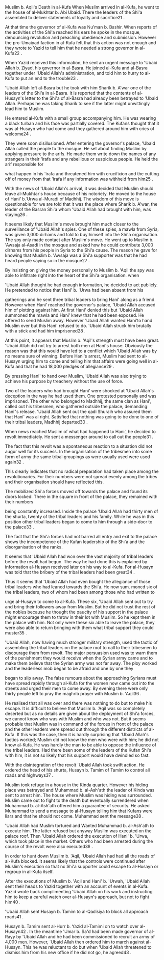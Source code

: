 


Muslim b. Aqil's Death in al-Kufa
When Muslim arrived in al-Kufa, he went to the house of al-Mukhtar b.
Abi Ubaid. There the leaders of the Shi'a assembled to deliver
statements of loyalty and sacrifice21 .

At that time the governor of al-Kufa was Nu'man b. Bashir. When re­ports
of the activities of the Shi'a reached his ears he spoke in the mosque,
denouncing revolution and preaching obedience and submission. However
the pro-Umaiyad faction in al-Kufa felt that this action was not enough
and they wrote to Yazid to tell him that he needed a strong governor in
al-Kufa22 .

When Yazid received this information, he sent an urgent message to
'Ubaid Allah b. Ziyad, his governor in al-Basra. He joined al-Kufa and
al-Basra together under 'Ubaid Allah's administration, and told him to
hurry to al-Kufa to put an end to the trouble23 .

'Ubaid Allah left al-Basra but he took with him Sharik b. A'war one of
the leaders of the Shi'a in al-Basra. It is reported that the contents
of al-Husayn's letter to the Shi'a of al-Basra had already been betrayed
to 'Ubaid Allah. Perhaps he was taking Sharik to see if the latter might
unwittingly lead him to Muslim.

He entered al-Kufa with a small group accompanying him. He was wearing a
black turban and his face was partially covered. The Kufans thought that
it was al-Husayn who had come and they gathered around him with cries of
welcome24 .

They were soon disillusioned. After entering the governor's palace,
'Ubaid Allah called the people to the mosque. He set about finding
Muslim by applying pressure to the arifs. He made them write down the
names of any strangers in their 'irafa and any rebellious or suspicious
people. He held the arif responsible for

what happen in his 'irafa and threatened him with crucifixion and the
cutting off of money from that 'irafa if any information was withheld
from him25 .

With the news of 'Ubaid Allah's arrival, it was decided that Muslim
should leave al-Mukhtar's house because of his notoriety. He moved to
the house of Hani' b.'Urwa al-Muradi of Madhhij. The wisdom of this move
is questionable for we are told that it was the place where Sharik b.
A'war, the leader of the Basran Shi'a whom 'Ubaid Allah had brought with
him, was staying26 .

It seems likely that Muslim's move brought him much closer to the
surveillance of 'Ubaid Allah's spies. One of these spies, a mawla from
Syria, was given 3,000 dirhams and told to buy himself into the Shi'a
organisation. The spy only made contact after Muslim's move. He went up
to Muslim b. 'Awsaja al-Asadi in the mosque and asked how he could
contribute 3,000 dirhams from his people in Syria to the Shi'a cause.
The reason he gave for knowing that Muslim b. 'Awsaja was a Shi'a
supporter was that he had heard people saying so in the mosque27 .

By insisting on giving the money personally to Muslim b. 'Aqil the spy
was able to infiltrate right into the heart of the Shi'a organisation.
when

'Ubaid Allah thought he had enough information, he decided to act
publicly. He pretended to notice that Hani' b. 'Urwa had been absent
from his

gatherings and he sent three tribal leaders to bring Hani' along as a
friend. However when Hani' reached the governor's palace, 'Ubaid Allah
accused him of plotting against him. At first Hani' denied this but
'Ubaid Allah summoned the mawla and Hani' knew that he had been exposed.
He offered to send Muslim away. However 'Ubaid Allah wanted Hani'to hand
Muslim over but this Hani' refused to do. 'Ubaid Allah struck him
brutally with a stick and had him imprisoned28 .

At this point, it appears that Muslim b. 'Aqil's strength must have been
great. 'Ubaid Allah did not try to arrest both men at Hani's house.
Obviously the reason was that this would have led to a conflict which
'Ubaid Allah was by no means sure of winning. Before Hani's arrest,
Muslim had sent to al-Husayn urging him to come and telling him that
affairs were going well in al-Kufa and that he had 18,000 pledges of
allegiance29 .

By pressing Hani' to hand over Muslim, 'Ubaid Allah was also trying to
achieve his pur­pose by treachery without the use of force.

Two of the leaders who had brought Hani' were shocked at 'Ubaid Allah's
deception in the way he had used them. One protested personally and was
imprisoned. The other who belonged to Madhhij, the same clan as Hani',
called out his tribesmen, who gathered outside the palace, demanding
Hani"s release. 'Ubaid Allah sent out the qadi Shuraih who assured them
that Hani' was al right. Satisfied that nothing was going to be done to
one of their tribal leaders, Madhhij departed30 .

When news reached Muslim of what had happened to Hani', he decided to
revolt immediately. He sent a messenger around to call out the people31
.

The fact that this revolt was a spontaneous reaction to a situation did
not augur well for its success. In the organisation of the tribesmen
into some form of army the same tribal groupings as were usually used
were used again32 .

This clearly indicates that no radical prepara­tion had taken place
among the revolutionaries. For their numbers were not spread evenly
among the tribes and their organisation should have reflected this.

The mobilized Shi'a forces moved off towards the palace and found its
doors locked. There in the square in front of the palace, they remained
with their numbers

being constantly increased. Inside the palace 'Ubaid Allah had thirty
men of the shurta, twenty of the tribal leaders and his family. While he
was in this position other tribal leaders began to come to him through a
side-door to the palace33 .

The fact that the Shi'a forces had not barred all entry and exit to the
palace shows the incompetence of the Kufan leadership of the Shi'a and
the disorganisation of the ranks.

It seems that 'Ubaid Allah had won over the vast majority of tribal
leaders before the revolt had begun. The way he had done this is
explained by information al-Husayn received later on his way to al-Kufa.
For al-Husayn was told that the bribery of the tribal leaders had been
great34 .

Thus it seems that 'Ubaid Allah had even bought the allegiance of those
tribal leaders who had leaned towards the Shi'a. He now sum. moned six
of the tribal leaders, two of whom had been among those who had written
to

urge al-Husayn to come to al-Kufa. These six, 'Ubaid Allah sent out to
try and bring their followers away from Muslim. But he did not trust the
rest of the nobles because he thought the paucity of his support in the
palace might encourage them to throw in their lot with Muslim. So he
kept them in the palace with him. Not only were these six able to leave
the palace, they were also able to return bringing with them what tribal
support they could muster35 .

'Ubaid Allah, now having much stronger military strength, used the
tactic of assemb­ling the tribal leaders on the palace roof to call to
their tribesmen to discourage them from revolt. The major persuasion
used was to warn them of the punishment they would receive when the
Syrian army came and to make them believe that the Syrian army was not
far away. The ploy worked and the leaderless mob began to be afraid and
one by one they

began to slip away. The false rumours about the approaching Syrians must
have spread rapidly through al-Kufa for the women now came out into the
streets and urged their men to come away. By evening there were only
thirty people left to pray the maghrib prayer with Muslim b. 'Aqil36 .

He realised that all was over and there was nothing to do but to make
his escape. It is difficult to believe that Muslim b. 'Aqil was so
completely deserted but as no details are given about the de­ployment of
Shi'a forces, we cannot know who was with Muslim and who was not. But it
seems probable that Muslim was in command of the forces in front of the
palace and the other leaders were spread out through the different
districts of al-Kufa. If this was the case, then it is hardly surprising
that 'Ubaid Allah's tactics worked; Muslim did not know the men who were
with him; he did not know al-Kufa. He was hardly the man to be able to
oppose the influence of the tribal leaders. Had there been some of the
leaders of the Kufan Shi'a with him, it is not so likely that his
support would have dwindled so fast.

With the disintegration of the revolt 'Ubaid Allah took swift action. He
ordered the head of his shurta, Husayn b. Tamim of Tamim to control all
roads and highways37 .

Muslim took refuge in a house in the Kinda quarter. However his hiding
place was betrayed and Muhammad b. al-Ash'ath the leader of Kinda was
sent to arrest him. The house where Muslim was hiding was surrounded.
Muslim came out to fight to the death but eventually surrendered when
Muhammad b. al-Ash'ath offered him a guaran­tee of security. He asked
Muhammad to send a message to al-Husayn telling him that Kufans were
liars and that he should not come. Muhammad sent the message38 .

'Ubaid Allah had Muslim tortured and Wanted Muhammad b. al-Ash'ath to
execute him. The latter refused but anyway Muslim was executed on the
palace roof. Then 'Ubaid Allah ordered the execution of Hani' b. 'Urwa,
which took place in the market. Others who had been arrested during the
course of the revolt were also executed39 .

In order to hunt down Muslim b. 'Aqil, 'Ubaid Allah had had all the
roads of al-Kufa blocked. It seems likely that the controls were
continued after Muslim's execution so that no Shi'a supporter could
escape to al-Husayn or regroup in al-Kufa itself.

After the executions of Muslim b. 'Aqil and Hani' b. 'Urwah, 'Ubaid
Allah sent their heads to Yazid together with an account of events in
al-Kufa. Yazid wrote back com­plimenting 'Ubaid Allah on his work and
instructing him to keep a careful watch over al-Husayn's approach, but
not to fight him40 .

'Ubaid Allah sent Husayn b. Tamim to al-Qadisiya to block all approach
roads41 .

Husayn b. Tamim sent al-Hurr b. Yazid al-Tamimi on to watch over
al-Husayn42 . In the meantime 'Umar b. Sa'd had been made governor of
al-Rayy by 'Ubaid Allah and he had been commissioned to recruit an army
of 4,000 men. However, 'Ubaid Allah then ordered him to march against
al-Husayn. This he was reluctant to do but when 'Ubaid Allah threatened
to dismiss him from his new office if he did not go, he agreed43 .


